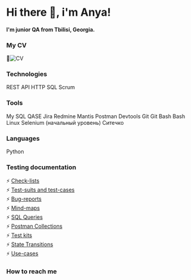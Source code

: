# Hi there 👋, i'm Anya!
#### I'm junior QA from Tbilisi, Georgia.

### My CV
🔭![CV](https://docs.google.com/document/d/1gIGALt9zfLahswHB4AAGPmjYUscjd3G548x9ZNSxSao/edit?usp=sharing)

### Technologies
REST API
HTTP
SQL
Scrum


### Tools
My SQL
QASE
Jira
Redmine
Mantis
Postman
Devtools
Git
Git Bash
Bash Linux
Selenium (начальный уровень)
Ситечко

### Languages
Python

### Testing documentation
⚡ [Check-lists](https://github.com/yanchukanka/check-lists)  
⚡ [Test-suits and test-cases](https://github.com/yanchukanka/test-suites-and-cases)  
⚡ [Bug-reports]()  
⚡ [Mind-maps]()  
⚡ [SQL Queries]()  
⚡ [Postman Collections]()  
⚡ [Test kits]()  
⚡ [State Transitions]()  
⚡ [Use-cases]()  



### How to reach me



